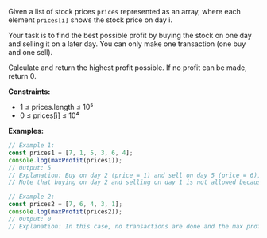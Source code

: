 Given a list of stock prices `prices` represented as an array, where each element `prices[i]` shows the stock price on day i.

Your task is to find the best possible profit by buying the stock on one day and selling it on a later day. You can only make one transaction (one buy and one sell).

Calculate and return the highest profit possible. If no profit can be made, return 0.

**Constraints:**
- 1 ≤ prices.length ≤ 10⁵
- 0 ≤ prices[i] ≤ 10⁴

**Examples:**

```typescript
// Example 1:
const prices1 = [7, 1, 5, 3, 6, 4];
console.log(maxProfit(prices1));
// Output: 5
// Explanation: Buy on day 2 (price = 1) and sell on day 5 (price = 6), profit = 6-1 = 5.
// Note that buying on day 2 and selling on day 1 is not allowed because you must buy before you sell.

// Example 2:
const prices2 = [7, 6, 4, 3, 1];
console.log(maxProfit(prices2));
// Output: 0
// Explanation: In this case, no transactions are done and the max profit = 0.
```
